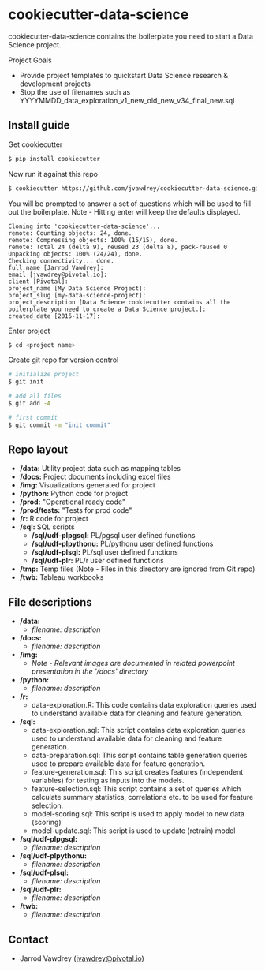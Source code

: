 # cookiecutter-data-science

cookiecutter-data-science contains the boilerplate you need to start a Data Science project.

Project Goals
* Provide project templates to quickstart Data Science research & development projects
* Stop the use of filenames such as YYYYMMDD_data_exploration_v1_new_old_new_v34_final_new.sql


## Install guide

Get cookiecutter
```bash
$ pip install cookiecutter
```

Now run it against this repo
```bash
$ cookiecutter https://github.com/jvawdrey/cookiecutter-data-science.git
```
You will be prompted to answer a set of questions which will be used to fill out the boilerplate. Note - Hitting enter will keep the defaults displayed.

```text
Cloning into 'cookiecutter-data-science'...
remote: Counting objects: 24, done.
remote: Compressing objects: 100% (15/15), done.
remote: Total 24 (delta 9), reused 23 (delta 8), pack-reused 0
Unpacking objects: 100% (24/24), done.
Checking connectivity... done.
full_name [Jarrod Vawdrey]:
email [jvawdrey@pivotal.io]:
client [Pivotal]:
project_name [My Data Science Project]:
project_slug [my-data-science-project]:
project_description [Data Science cookiecutter contains all the boilerplate you need to create a Data Science project.]:
created_date [2015-11-17]:
```

Enter project
```bash
$ cd <project name>
```

Create git repo for version control
```bash
# initialize project
$ git init

# add all files
$ git add -A

# first commit
$ git commit -m "init commit"
```

## Repo layout

* **/data:** Utility project data such as mapping tables
* **/docs:** Project documents including excel files
* **/img:** Visualizations generated for project
* **/python:** Python code for project
* **/prod:** "Operational ready code"
* **/prod/tests:**  "Tests for prod code"
* **/r:** R code for project
* **/sql:** SQL scripts
  * **/sql/udf-plpgsql:** PL/pgsql user defined functions
  * **/sql/udf-plpythonu:** PL/pythonu user defined functions
  * **/sql/udf-plsql:** PL/sql user defined functions
  * **/sql/udf-plr:** PL/r user defined functions
* **/tmp:** Temp files (Note - Files in this directory are ignored from Git repo)
* **/twb:** Tableau workbooks


## File descriptions

* **/data:**
  * *filename: description*
* **/docs:**
  * *filename: description*
* **/img:**
  * *Note - Relevant images are documented in related powerpoint presentation in
    the '/docs' directory*
* **/python:**
  * *filename: description*
* **/r:**
  * data-exploration.R: This code contains data exploration queries used
    to understand available data for cleaning and feature generation.
* **/sql:**
  * data-exploration.sql: This script contains data exploration queries used
    to understand available data for cleaning and feature generation.
  * data-preparation.sql:  This script contains table generation queries
    used to prepare available data for feature generation.
  * feature-generation.sql: This script creates features (independent
    variables) for testing as inputs into the models.
  * feature-selection.sql: This script contains a set of queries which
    calculate summary statistics, correlations etc. to be used for feature
    selection.
  * model-scoring.sql: This script is used to apply model to new data (scoring)
  * model-update.sql: This script is used to update (retrain) model
* **/sql/udf-plpgsql:**
  * *filename: description*
* **/sql/udf-plpythonu:**
  * *filename: description*
* **/sql/udf-plsql:**
  * *filename: description*
* **/sql/udf-plr:**
  * *filename: description*
* **/twb:**
  * *filename: description*

## Contact

* Jarrod Vawdrey (jvawdrey@pivotal.io)
